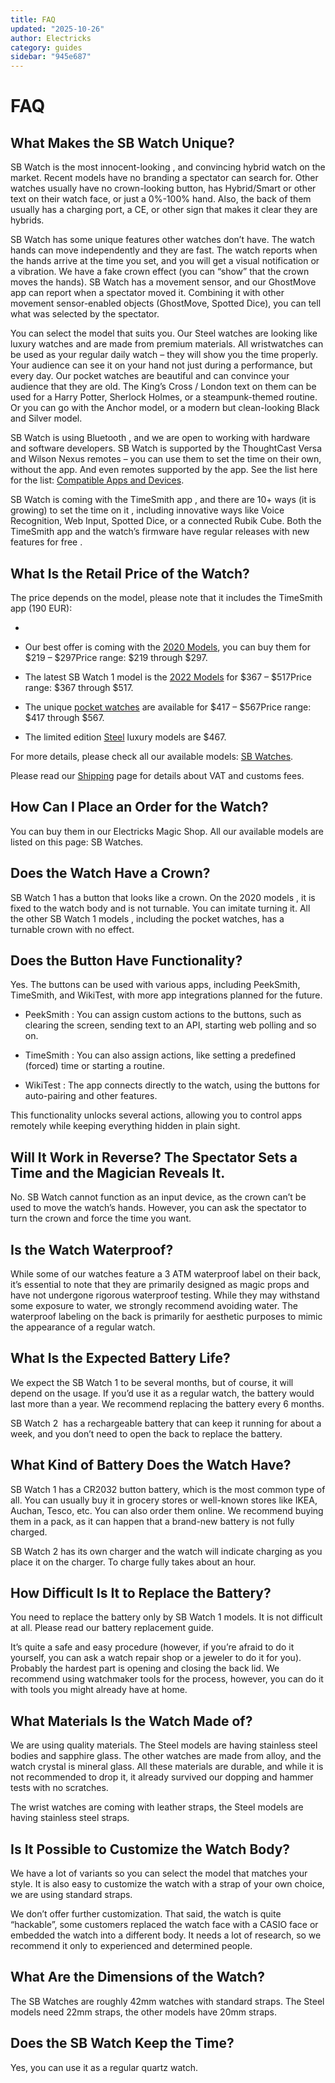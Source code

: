 ```yaml
---
title: FAQ
updated: "2025-10-26"
author: Electricks
category: guides
sidebar: "945e687"
---
```


# FAQ

## What Makes the SB Watch Unique?

SB Watch is the most innocent-looking , and convincing hybrid watch on the market. Recent models have no branding a spectator can search for. Other watches usually have no crown-looking button, has Hybrid/Smart or other text on their watch face, or just a 0%-100% hand. Also, the back of them usually has a charging port, a CE, or other sign that makes it clear they are hybrids.

SB Watch has some unique features other watches don’t have. The watch hands can move independently and they are fast. The watch reports when the hands arrive at the time you set, and you will get a visual notification or a vibration. We have a fake crown effect (you can “show” that the crown moves the hands). SB Watch has a movement sensor, and our GhostMove app can report when a spectator moved it. Combining it with other movement sensor-enabled objects (GhostMove, Spotted Dice), you can tell what was selected by the spectator.

You can select the model that suits you. Our Steel watches are looking like luxury watches and are made from premium materials. All wristwatches can be used as your regular daily watch – they will show you the time properly. Your audience can see it on your hand not just during a performance, but every day. Our pocket watches are beautiful and can convince your audience that they are old. The King’s Cross / London text on them can be used for a Harry Potter, Sherlock Holmes, or a steampunk-themed routine. Or you can go with the Anchor model, or a modern but clean-looking Black and Silver model.

SB Watch is using Bluetooth , and we are open to working with hardware and software developers. SB Watch is supported by the ThoughtCast Versa and Wilson Nexus remotes – you can use them to set the time on their own, without the app. And even remotes supported by the app. See the list here for the list: [Compatible Apps and Devices](https://timesmith.info/compatible-apps-and-devices).

SB Watch is coming with the TimeSmith app , and there are 10+ ways (it is growing) to set the time on it , including innovative ways like Voice Recognition, Web Input, Spotted Dice, or a connected Rubik Cube. Both the TimeSmith app and the watch’s firmware have regular releases with new features for free .

## What Is the Retail Price of the Watch?

The price depends on the model, please note that it includes the TimeSmith app (190 EUR):

-

- Our best offer is coming with the [2020 Models](https://electricks.info/product/sb-watch-2020/), you can buy them for $219 – $297Price range: $219 through $297.

- The latest SB Watch 1 model is the [2022 Models](https://electricks.info/product/sb-watch-2022/) for $367 – $517Price range: $367 through $517.

- The unique [pocket watches](https://electricks.info/product/sb-watch-pocket/) are available for $417 – $567Price range: $417 through $567.

- The limited edition [Steel](https://electricks.info/product/sb-watch-steel/) luxury models are $467.

For more details, please check all our available models: [SB Watches](https://electricks.info/product-category/sbwatch/).

Please read our [Shipping](https://electricks.info/shipping/) page for details about VAT and customs fees.

## How Can I Place an Order for the Watch?

You can buy them in our Electricks Magic Shop. All our available models are listed on this page: SB Watches.

## Does the Watch Have a Crown?

SB Watch 1 has a button that looks like a crown. On the 2020 models , it is fixed to the watch body and is not turnable. You can imitate turning it. All the other SB Watch 1 models , including the pocket watches, has a turnable crown with no effect.

## Does the Button Have Functionality?

Yes. The buttons can be used with various apps, including PeekSmith, TimeSmith, and WikiTest, with more app integrations planned for the future.

- PeekSmith : You can assign custom actions to the buttons, such as clearing the screen, sending text to an API, starting web polling and so on.

- TimeSmith : You can also assign actions, like setting a predefined (forced) time or starting a routine.

- WikiTest : The app connects directly to the watch, using the buttons for auto-pairing and other features.

This functionality unlocks several actions, allowing you to control apps remotely while keeping everything hidden in plain sight.

## Will It Work in Reverse? The Spectator Sets a Time and the Magician Reveals It.

No. SB Watch cannot function as an input device, as the crown can’t be used to move the watch’s hands. However, you can ask the spectator to turn the crown and force the time you want.

## Is the Watch Waterproof?

While some of our watches feature a 3 ATM waterproof label on their back, it’s essential to note that they are primarily designed as magic props and have not undergone rigorous waterproof testing. While they may withstand some exposure to water, we strongly recommend avoiding water. The waterproof labeling on the back is primarily for aesthetic purposes to mimic the appearance of a regular watch.

## What Is the Expected Battery Life?

We expect the SB Watch 1 to be several months, but of course, it will depend on the usage. If you’d use it as a regular watch, the battery would last more than a year. We recommend replacing the battery every 6 months.

SB Watch 2  has a rechargeable battery that can keep it running for about a week, and you don’t need to open the back to replace the battery.

## What Kind of Battery Does the Watch Have?

SB Watch 1 has a CR2032 button battery, which is the most common type of all. You can usually buy it in grocery stores or well-known stores like IKEA, Auchan, Tesco, etc. You can also order them online. We recommend buying them in a pack, as it can happen that a brand-new battery is not fully charged.

SB Watch 2 has its own charger and the watch will indicate charging as you place it on the charger. To charge fully takes about an hour.

## How Difficult Is It to Replace the Battery?

You need to replace the battery only by SB Watch 1 models. It is not difficult at all. Please read our battery replacement guide.

It’s quite a safe and easy procedure (however, if you’re afraid to do it yourself, you can ask a watch repair shop or a jeweler to do it for you). Probably the hardest part is opening and closing the back lid. We recommend using watchmaker tools for the process, however, you can do it with tools you might already have at home. 

## What Materials Is the Watch Made of?

We are using quality materials. The Steel models are having stainless steel bodies and sapphire glass. The other watches are made from alloy, and the watch crystal is mineral glass. All these materials are durable, and while it is not recommended to drop it, it already survived our dopping and hammer tests with no scratches.

The wrist watches are coming with leather straps, the Steel models are having stainless steel straps.

## Is It Possible to Customize the Watch Body?

We have a lot of variants so you can select the model that matches your style. It is also easy to customize the watch with a strap of your own choice, we are using standard straps.

We don’t offer further customization. That said, the watch is quite “hackable”, some customers replaced the watch face with a CASIO face or embedded the watch into a different body. It needs a lot of research, so we recommend it only to experienced and determined people.

## What Are the Dimensions of the Watch?

The SB Watches are roughly 42mm watches with standard straps. The Steel models need 22mm straps, the other models have 20mm straps.

## Does the SB Watch Keep the Time?

Yes, you can use it as a regular quartz watch.